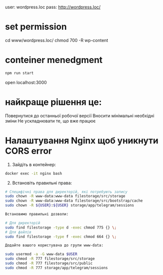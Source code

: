 user: wordpress.loc
pass: http://wordpress.loc/

# set permission

cd www/wordpress.loc/
chmod 700 -R wp-content

# conteiner menedgment
```Bash
npm run start
```
open localhost:3000

# найкраще рішення це:

Повернутися до останньої робочої версії
Вносити мінімальні необхідні зміни
Не ускладнювати те, що вже працює

# Налаштування Nginx щоб уникнути CORS error
1. Зайдіть в контейнер:
```Bash
docker exec -it nginx bash
```
2. Встановіть правильні права:
```Bash 
# Специфічні права для директорій, які потребують запису
sudo chown -R www-data:www-data filestorage/src/storage
sudo chown -R www-data:www-data filestorage/src/bootstrap/cache
sudo chown -R ${USER}:${USER} storage/app/telegram/sessions

Встановимо правильні дозволи:

# Для директорій
sudo find filestorage -type d -exec chmod 775 {} \;
# Для файлів
sudo find filestorage -type f -exec chmod 664 {} \;

Додайте вашого користувача до групи www-data:

sudo usermod -a -G www-data $USER
sudo chmod -R 777 filestorage/src/storage
sudo chmod -R 777 filestorage/src/public
sudo chmod -R 777 storage/app/telegram/sessions
```
